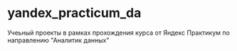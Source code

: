 # yandex_practicum_da
Учеьный проекты в рамках прохождения курса от Яндекс Практикум по направлению "Аналитик данных"
